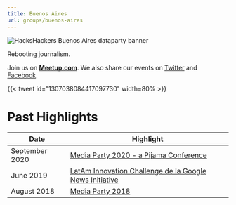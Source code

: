 ```yaml
---
title: Buenos Aires
url: groups/buenos-aires
---
```


![HacksHackers Buenos Aires dataparty banner](https://pbs.twimg.com/media/EqhoOolW8AE-riX?format=jpg&name=medium)

Rebooting journalism.

Join us on **[Meetup.com](https://www.meetup.com/hackshackersba/)**. We also share our events on [Twitter](https://twitter.com/HacksHackersBA?ref_src=twsrc%5Egoogle%7Ctwcamp%5Eserp%7Ctwgr%5Eauthor) and [Facebook](https://www.facebook.com/hackshackersba/?ref=br_rs).

{{< tweet id="1307038084417097730" width=80% >}}

# Past Highlights

| **Date**  | **Highlight** |  
|-----------|---------------|  
| September 2020 | [Media Party 2020 - a Pijama Conference](https://www.meetup.com/HacksHackersBA/events/272055399/) |
| June 2019 | [LatAm Innovation Challenge de la Google News Initiative](https://www.meetup.com/HacksHackersBA/events/262497920/) |   
| August 2018 | [Media Party 2018](https://www.meetup.com/HacksHackersBA/events/252005942/) |
